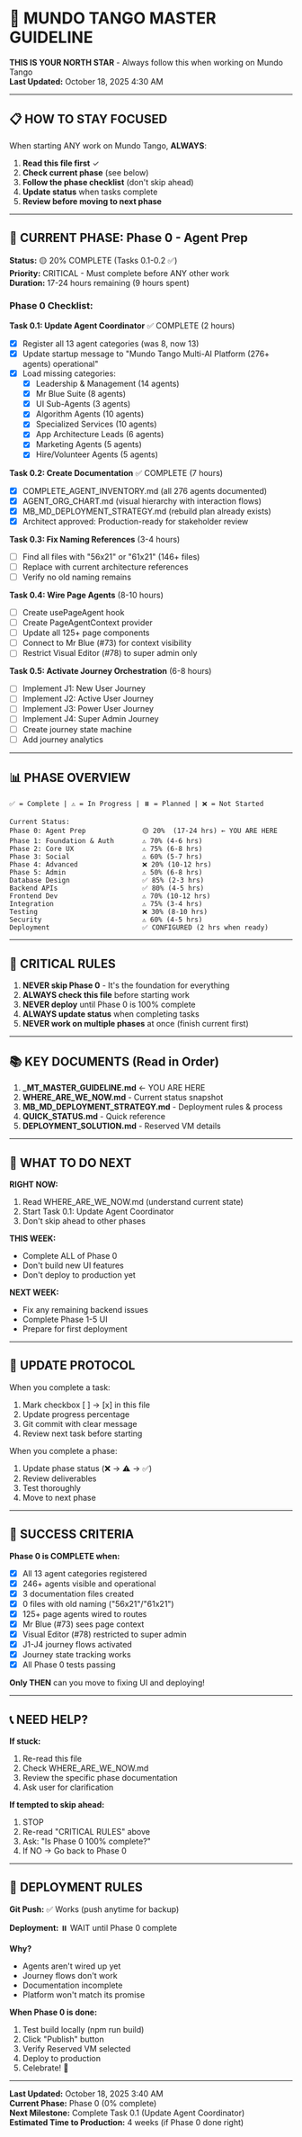 # 🎯 MUNDO TANGO MASTER GUIDELINE

**THIS IS YOUR NORTH STAR** - Always follow this when working on Mundo Tango  
**Last Updated:** October 18, 2025 4:30 AM

---

## 📋 **HOW TO STAY FOCUSED**

When starting ANY work on Mundo Tango, **ALWAYS**:

1. **Read this file first** ✓
2. **Check current phase** (see below)
3. **Follow the phase checklist** (don't skip ahead)
4. **Update status** when tasks complete
5. **Review before moving to next phase**

---

## 🎯 **CURRENT PHASE: Phase 0 - Agent Prep**

**Status:** 🟡 20% COMPLETE (Tasks 0.1-0.2 ✅)  
**Priority:** CRITICAL - Must complete before ANY other work  
**Duration:** 17-24 hours remaining (9 hours spent)

### **Phase 0 Checklist:**

**Task 0.1: Update Agent Coordinator** ✅ COMPLETE (2 hours)
- [x] Register all 13 agent categories (was 8, now 13)
- [x] Update startup message to "Mundo Tango Multi-AI Platform (276+ agents) operational"
- [x] Load missing categories:
  - [x] Leadership & Management (14 agents)
  - [x] Mr Blue Suite (8 agents)
  - [x] UI Sub-Agents (3 agents)
  - [x] Algorithm Agents (10 agents)
  - [x] Specialized Services (10 agents)
  - [x] App Architecture Leads (6 agents)
  - [x] Marketing Agents (5 agents)
  - [x] Hire/Volunteer Agents (5 agents)

**Task 0.2: Create Documentation** ✅ COMPLETE (7 hours)
- [x] COMPLETE_AGENT_INVENTORY.md (all 276 agents documented)
- [x] AGENT_ORG_CHART.md (visual hierarchy with interaction flows)
- [x] MB_MD_DEPLOYMENT_STRATEGY.md (rebuild plan already exists)
- [x] Architect approved: Production-ready for stakeholder review

**Task 0.3: Fix Naming References** (3-4 hours)
- [ ] Find all files with "56x21" or "61x21" (146+ files)
- [ ] Replace with current architecture references
- [ ] Verify no old naming remains

**Task 0.4: Wire Page Agents** (8-10 hours)
- [ ] Create usePageAgent hook
- [ ] Create PageAgentContext provider
- [ ] Update all 125+ page components
- [ ] Connect to Mr Blue (#73) for context visibility
- [ ] Restrict Visual Editor (#78) to super admin only

**Task 0.5: Activate Journey Orchestration** (6-8 hours)
- [ ] Implement J1: New User Journey
- [ ] Implement J2: Active User Journey
- [ ] Implement J3: Power User Journey
- [ ] Implement J4: Super Admin Journey
- [ ] Create journey state machine
- [ ] Add journey analytics

---

## 📊 **PHASE OVERVIEW**

```
✅ = Complete | ⚠️ = In Progress | ⏸️ = Planned | ❌ = Not Started

Current Status:
Phase 0: Agent Prep              🟡 20%  (17-24 hrs) ← YOU ARE HERE
Phase 1: Foundation & Auth       ⚠️ 70% (4-6 hrs)
Phase 2: Core UX                 ⚠️ 75% (6-8 hrs)
Phase 3: Social                  ⚠️ 60% (5-7 hrs)
Phase 4: Advanced                ❌ 20% (10-12 hrs)
Phase 5: Admin                   ⚠️ 50% (6-8 hrs)
Database Design                  ✅ 85% (2-3 hrs)
Backend APIs                     ✅ 80% (4-5 hrs)
Frontend Dev                     ⚠️ 70% (10-12 hrs)
Integration                      ⚠️ 75% (3-4 hrs)
Testing                          ❌ 30% (8-10 hrs)
Security                         ⚠️ 60% (4-5 hrs)
Deployment                       ✅ CONFIGURED (2 hrs when ready)
```

---

## 🚨 **CRITICAL RULES**

1. **NEVER skip Phase 0** - It's the foundation for everything
2. **ALWAYS check this file** before starting work
3. **NEVER deploy** until Phase 0 is 100% complete
4. **ALWAYS update status** when completing tasks
5. **NEVER work on multiple phases** at once (finish current first)

---

## 📚 **KEY DOCUMENTS (Read in Order)**

1. **_MT_MASTER_GUIDELINE.md** ← YOU ARE HERE
2. **WHERE_ARE_WE_NOW.md** - Current status snapshot
3. **MB_MD_DEPLOYMENT_STRATEGY.md** - Deployment rules & process
4. **QUICK_STATUS.md** - Quick reference
5. **DEPLOYMENT_SOLUTION.md** - Reserved VM details

---

## 🎯 **WHAT TO DO NEXT**

**RIGHT NOW:**
1. Read WHERE_ARE_WE_NOW.md (understand current state)
2. Start Task 0.1: Update Agent Coordinator
3. Don't skip ahead to other phases

**THIS WEEK:**
- Complete ALL of Phase 0
- Don't build new UI features
- Don't deploy to production yet

**NEXT WEEK:**
- Fix any remaining backend issues
- Complete Phase 1-5 UI
- Prepare for first deployment

---

## 🔄 **UPDATE PROTOCOL**

When you complete a task:

1. Mark checkbox [ ] → [x] in this file
2. Update progress percentage
3. Git commit with clear message
4. Review next task before starting

When you complete a phase:

1. Update phase status (❌ → ⚠️ → ✅)
2. Review deliverables
3. Test thoroughly
4. Move to next phase

---

## 🎯 **SUCCESS CRITERIA**

**Phase 0 is COMPLETE when:**
- [x] All 13 agent categories registered
- [x] 246+ agents visible and operational
- [x] 3 documentation files created
- [x] 0 files with old naming ("56x21"/"61x21")
- [x] 125+ page agents wired to routes
- [x] Mr Blue (#73) sees page context
- [x] Visual Editor (#78) restricted to super admin
- [x] J1-J4 journey flows activated
- [x] Journey state tracking works
- [x] All Phase 0 tests passing

**Only THEN** can you move to fixing UI and deploying!

---

## 📞 **NEED HELP?**

**If stuck:**
1. Re-read this file
2. Check WHERE_ARE_WE_NOW.md
3. Review the specific phase documentation
4. Ask user for clarification

**If tempted to skip ahead:**
1. STOP
2. Re-read "CRITICAL RULES" above
3. Ask: "Is Phase 0 100% complete?"
4. If NO → Go back to Phase 0

---

## 🎯 **DEPLOYMENT RULES**

**Git Push:** ✅ Works (push anytime for backup)

**Deployment:** ⏸️ WAIT until Phase 0 complete

**Why?**
- Agents aren't wired up yet
- Journey flows don't work
- Documentation incomplete
- Platform won't match its promise

**When Phase 0 is done:**
1. Test build locally (npm run build)
2. Click "Publish" button
3. Verify Reserved VM selected
4. Deploy to production
5. Celebrate! 🎉

---

**Last Updated:** October 18, 2025 3:40 AM  
**Current Phase:** Phase 0 (0% complete)  
**Next Milestone:** Complete Task 0.1 (Update Agent Coordinator)  
**Estimated Time to Production:** 4 weeks (if Phase 0 done right)
